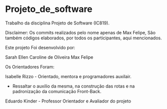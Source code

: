 # Projeto_de_software
Trabalho da disciplina Projeto de Software (IC819).

Disclaimer: Os commits realizados pelo nome apenas de Max Felipe, São também códigos elaborados, por todos os participantes, aqui mencionados. 

Este projeto Foi desenvolvido por:

Sarah Ellen 
Caroline de Oliveira
Max Felipe 

Os Orientadores Foram:

Isabelle Rizzo - Orientado, mentora e programadores auxilair.
  * Ressaltar o auxilio da mesma, na construção das rotas e na padronização da comunicação Front-Back.
    
Eduardo Kinder - Professor Orientador e Avaliador do projeto


